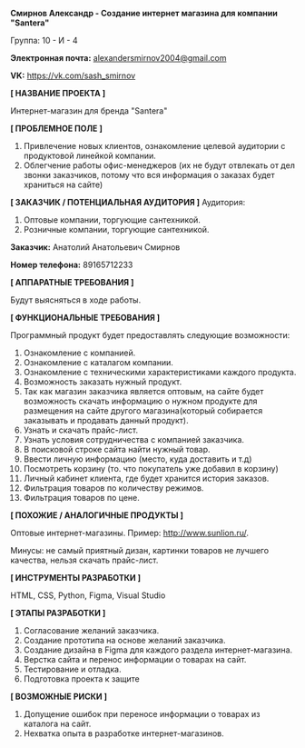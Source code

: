 **Смирнов Александр - Создание интернет магазина для компании "Santera"**

Группа: 10 - И - 4

**Электронная почта:** alexandersmirnov2004@gmail.com

**VK:** https://vk.com/sash_smirnov

**[ НАЗВАНИЕ ПРОЕКТА ]**

Интернет-магазин для бренда "Santera"

**[ ПРОБЛЕМНОЕ ПОЛЕ ]**

1. Привлечение новых клиентов, ознакомление целевой аудитории с продуктовой линейкой компании.
2. Облегчение работы офис-менеджеров (их не будут отвлекать от дел звонки заказчиков, потому что вся информация о заказах будет храниться на сайте)

**[ ЗАКАЗЧИК / ПОТЕНЦИАЛЬНАЯ АУДИТОРИЯ ]**
Аудитория:
1. Оптовые компании, торгующие сантехникой.
2. Розничные компании, торгующие сантехникой.

**Заказчик:** Анатолий Анатольевич Смирнов 

**Номер телефона:** 89165712233

**[ АППАРАТНЫЕ ТРЕБОВАНИЯ ]**

Будут выясняться в ходе работы.

**[ ФУНКЦИОНАЛЬНЫЕ ТРЕБОВАНИЯ ]**

Программный продукт будет предоставлять следующие возможности:
1. Ознакомление с компанией.
2. Ознакомление с каталагом компании.
3. Ознакомление с техническими характеристиками каждого продукта.
4. Возможность заказать нужный продукт.
5. Так как магазин заказчика является оптовым, на сайте будет возможность скачать информацию о нужном продукте для размещения на сайте другого магазина(который собирается заказывать и продавать данный продукт).
6. Узнать и скачать прайс-лист.
7. Узнать условия сотрудничества с компанией заказчика.
8. В поисковой строке сайта найти нужный товар.
9. Ввести личную информацию (место, куда доставить и т.д)
10. Посмотреть корзину (то. что покупатель уже добавил в корзину)
11. Личный кабинет клиента, где будет хранится история заказов.
12. Фильтрация товаров по количеству режимов.
13. Фильтрация товаров по цене.


**[ ПОХОЖИЕ / АНАЛОГИЧНЫЕ ПРОДУКТЫ ]**

Оптовые интернет-магазины. Пример: http://www.sunlion.ru/.

Минусы: не самый приятный дизан, картинки товаров не лучшего качества, нельзя скачать прайс-лист.

**[ ИНСТРУМЕНТЫ РАЗРАБОТКИ ]**

HTML, CSS, Python, Figma, Visual Studio

**[ ЭТАПЫ РАЗРАБОТКИ ]**

1. Согласование желаний заказчика.
2. Создание прототипа на основе желаний заказчика.
3. Создание дизайна в Figma для каждого раздела интернет-магазина.
4. Верстка сайта и перенос информации о товарах на сайт.
5. Тестирование и отладка.
6. Подготовка проекта к защите

**[ ВОЗМОЖНЫЕ РИСКИ ]**

1. Допущение ошибок при переносе информации о товарах из каталога на сайт.
2. Нехватка опыта в разработке интернет-магазинов.
